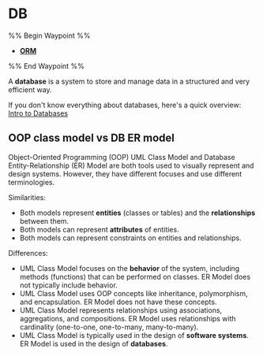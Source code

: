 # DB

%% Begin Waypoint %%

- **[ORM](./ORM/ORM.md)**

%% End Waypoint %%

A **database** is a system to store and manage data in a structured and very efficient way.

If you don't know everything about databases, here's a quick overview: [Intro to Databases](https://sqlmodel.tiangolo.com/databases/)

## OOP class model vs DB ER model

Object-Oriented Programming (OOP) UML Class Model and Database Entity-Relationship (ER) Model are both tools used to visually represent and design systems. However, they have different focuses and use different terminologies.

Similarities:

- Both models represent **entities** (classes or tables) and the **relationships** between them.
- Both models can represent **attributes** of entities.
- Both models can represent constraints on entities and relationships.

Differences:

- UML Class Model focuses on the **behavior** of the system, including methods (functions) that can be performed on classes. ER Model does not typically include behavior.
- UML Class Model uses OOP concepts like inheritance, polymorphism, and encapsulation. ER Model does not have these concepts.
- UML Class Model represents relationships using associations, aggregations, and compositions. ER Model uses relationships with cardinality (one-to-one, one-to-many, many-to-many).
- UML Class Model is typically used in the design of **software systems**. ER Model is used in the design of **databases**.
